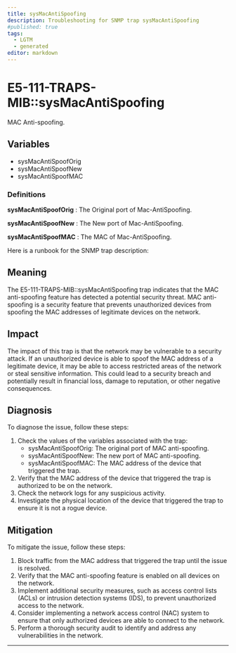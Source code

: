 ```yaml
---
title: sysMacAntiSpoofing
description: Troubleshooting for SNMP trap sysMacAntiSpoofing
#published: true
tags:
  - LGTM
  - generated
editor: markdown
---
```


# E5-111-TRAPS-MIB::sysMacAntiSpoofing 

MAC Anti-spoofing. 


## Variables


  - sysMacAntiSpoofOrig
  - sysMacAntiSpoofNew
  - sysMacAntiSpoofMAC 

### Definitions 


**sysMacAntiSpoofOrig** 
: The Original port of Mac-AntiSpoofing. 

**sysMacAntiSpoofNew** 
: The New port of Mac-AntiSpoofing. 

**sysMacAntiSpoofMAC** 
: The MAC of Mac-AntiSpoofing. 


Here is a runbook for the SNMP trap description:

## Meaning

The E5-111-TRAPS-MIB::sysMacAntiSpoofing trap indicates that the MAC anti-spoofing feature has detected a potential security threat. MAC anti-spoofing is a security feature that prevents unauthorized devices from spoofing the MAC addresses of legitimate devices on the network.

## Impact

The impact of this trap is that the network may be vulnerable to a security attack. If an unauthorized device is able to spoof the MAC address of a legitimate device, it may be able to access restricted areas of the network or steal sensitive information. This could lead to a security breach and potentially result in financial loss, damage to reputation, or other negative consequences.

## Diagnosis

To diagnose the issue, follow these steps:

1. Check the values of the variables associated with the trap:
	* sysMacAntiSpoofOrig: The original port of MAC anti-spoofing.
	* sysMacAntiSpoofNew: The new port of MAC anti-spoofing.
	* sysMacAntiSpoofMAC: The MAC address of the device that triggered the trap.
2. Verify that the MAC address of the device that triggered the trap is authorized to be on the network.
3. Check the network logs for any suspicious activity.
4. Investigate the physical location of the device that triggered the trap to ensure it is not a rogue device.

## Mitigation

To mitigate the issue, follow these steps:

1. Block traffic from the MAC address that triggered the trap until the issue is resolved.
2. Verify that the MAC anti-spoofing feature is enabled on all devices on the network.
3. Implement additional security measures, such as access control lists (ACLs) or intrusion detection systems (IDS), to prevent unauthorized access to the network.
4. Consider implementing a network access control (NAC) system to ensure that only authorized devices are able to connect to the network.
5. Perform a thorough security audit to identify and address any vulnerabilities in the network.
---




